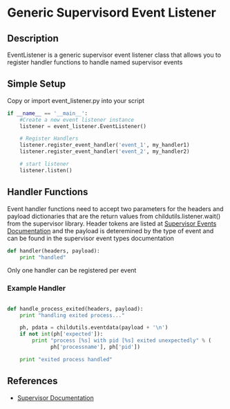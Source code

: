 # Generic Supervisord Event Listener

## Description
EventListener is a generic supervisor event listener class that allows you to register handler functions to handle named supervisor events

## Simple Setup

Copy or import event_listener.py into your script

```python
if __name__ == '__main__':
	#Create a new event listener instance
	listener = event_listener.EventListener()

	# Register Handlers
	listener.register_event_handler('event_1', my_handler1)
	listener.register_event_handler('event_2', my_handler2)

	# start listener
	listener.listen()
```

## Handler Functions
Event handler functions need to accept two parameters for the headers and payload dictionaries that are the return values from childutils.listener.wait() from the supervisor library.
Header tokens are listed at [Supervisor Events Documentation](http://supervisord.org/events.html#header-tokens) and the payload is deteremined by the type of event and can be found in the supervisor event types documentation


```python
def handler(headers, payload):
	print "handled"
```
Only one handler can be registered per event

### Example Handler
```python

def handle_process_exited(headers, payload):
    print "handling exited process..."

    ph, pdata = childutils.eventdata(payload + '\n')
    if not int(ph['expected']):
        print "process [%s] with pid [%s] exited unexpectedly" % (
              ph['processname'], ph['pid'])

    print "exited process handled"
```

## References
* [Supervisor Documentation](http://supervisord.org/index.html)
